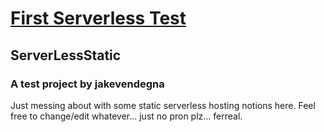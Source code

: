 # [First Serverless Test](index.md)
## ServerLessStatic
### A test project by jakevendegna
Just messing about with some static serverless hosting notions here.
Feel free to change/edit whatever... just no pron plz... ferreal.
